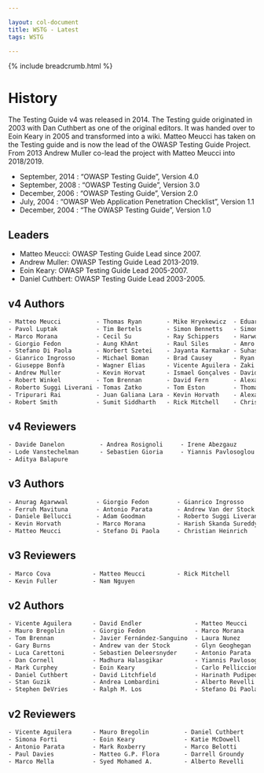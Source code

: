 ```yaml
---

layout: col-document
title: WSTG - Latest
tags: WSTG

---
```


{% include breadcrumb.html %}
# History

The Testing Guide v4 was released in 2014. The Testing guide originated in 2003 with Dan Cuthbert as one of the original editors. It was handed over to Eoin Keary in 2005 and transformed into a wiki. Matteo Meucci has taken on the Testing guide and is now the lead of the OWASP Testing Guide Project. From 2013 Andrew Muller co-lead the project with Matteo Meucci into 2018/2019.

- September, 2014 :   “OWASP Testing Guide”, Version 4.0
- September, 2008 :   “OWASP Testing Guide”, Version 3.0
- December, 2006 :   “OWASP Testing Guide”, Version 2.0
- July, 2004 :   “OWASP Web Application Penetration Checklist”, Version 1.1
- December, 2004 :   “The OWASP Testing Guide”, Version 1.0

## Leaders

- Matteo Meucci: OWASP Testing Guide Lead since 2007.
- Andrew Muller: OWASP Testing Guide Lead 2013-2019.
- Eoin Keary: OWASP Testing Guide Lead 2005-2007.
- Daniel Cuthbert: OWASP Testing Guide Lead 2003-2005.

## v4 Authors

```html
- Matteo Meucci          - Thomas Ryan       - Mike Hryekewicz  - Eduardo Castellano - Babu Arokiadas
- Pavol Luptak           - Tim Bertels       - Simon Bennetts   - Simone Onofri      - Rob Barnes
- Marco Morana           - Cecil Su          - Ray Schippers    - Harword Sheen      - Ben Walther
- Giorgio Fedon          - Aung KhAnt        - Raul Siles       - Amro AlOlaqi       - Anant Shrivastava
- Stefano Di Paola       - Norbert Szetei    - Jayanta Karmakar - Suhas Desai        - Colin Watson
- Gianrico Ingrosso      - Michael Boman     - Brad Causey      - Ryan Dewhurst      - Luca Carettoni
- Giuseppe Bonfà         - Wagner Elias      - Vicente Aguilera - Zaki Akhmad        - Eoin Keary
- Andrew Muller          - Kevin Horvat      - Ismael Gonçalves - Davide Danelon     - Jeff Williams
- Robert Winkel          - Tom Brennan       - David Fern       - Alexander Antukh   - Juan Manuel Bahamonde
- Roberto Suggi Liverani - Tomas Zatko       - Tom Eston        - Thomas Kalamaris   - Thomas Skora
- Tripurari Rai          - Juan Galiana Lara - Kevin Horvath    - Alexander Vavousis - Irene Abezgauz
- Robert Smith           - Sumit Siddharth   - Rick Mitchell    - Christian Heinrich - Hugo Costa
```

## v4 Reviewers

```html
- Davide Danelon          - Andrea Rosignoli     - Irene Abezgauz
- Lode Vanstechelman      - Sebastien Gioria     - Yiannis Pavlosoglou
- Aditya Balapure
```

## v3 Authors

```html
- Anurag Agarwwal        - Giorgio Fedon        - Gianrico Ingrosso         - Mark Roxberry
- Ferruh Mavituna        - Antonio Parata       - Andrew Van der Stock      - Marco Mella
- Daniele Bellucci       - Adam Goodman         - Roberto Suggi Liverani    - Cecil Su
- Kevin Horvath          - Marco Morana         - Harish Skanda Sureddy     - Pavol Luptak
- Matteo Meucci          - Stefano Di Paola     - Christian Heinrich        - Marco Morana
```

## v3 Reviewers

```html
- Marco Cova            - Matteo Meucci         - Rick Mitchell
- Kevin Fuller          - Nam Nguyen
```

## v2 Authors

```html
- Vicente Aguilera      - David Endler               - Matteo Meucci        - Anush Shetty
- Mauro Bregolin        - Giorgio Fedon              - Marco Morana         - Larry Shields
- Tom Brennan           - Javier Fernández-Sanguino  - Laura Nunez          - Dafydd Studdard
- Gary Burns            - Andrew van der Stock       - Glyn Geoghegan       - Gunter Ollmann
- Luca Carettoni        - Sebastien Deleersnyder     - Antonio Parata       - Ariel Waissbein
- Dan Cornell           - Madhura Halasgikar         - Yiannis Pavlosoglou  - Jeff Williams
- Mark Curphey          - Eoin Keary                 - Carlo Pelliccioni    - Tushar Vartak
- Daniel Cuthbert       - David Litchfield           - Harinath Pudipeddi   - Tom Ryan
- Stan Guzik            - Andrea Lombardini          - Alberto Revelli      - Claudio Merloni
- Stephen DeVries       - Ralph M. Los               - Stefano Di Paola     - Mark Roxberry
```

## v2 Reviewers

```html
- Vicente Aguilera      - Mauro Bregolin          - Daniel Cuthbert       - Stefano Di Paola
- Simona Forti          - Eoin Keary              - Katie McDowell        - Matteo Meucci
- Antonio Parata        - Mark Roxberry           - Marco Belotti         - Marco Cova
- Paul Davies           - Matteo G.P. Flora       - Darrell Groundy       - James Kist
- Marco Mella           - Syed Mohamed A.         - Alberto Revelli       - Dave Wichers
```
